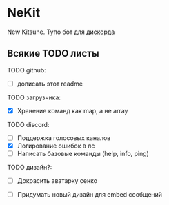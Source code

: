 # NeKit
New Kitsune. Тупо бот для дискорда

## Всякие TODO листы
TODO github:
- [ ] дописать этот readme

TODO загрузчика:
- [x] Хранение команд как map, а не array

TODO discord:
- [ ] Поддержка голосовых каналов
- [x] Логирование ошибок в лс
- [ ] Написать базовые команды (help, info, ping)

TODO дизайн?:
- [ ] Докрасить аватарку сенко
- [ ] Придумать новый дизайн для embed сообщений 


